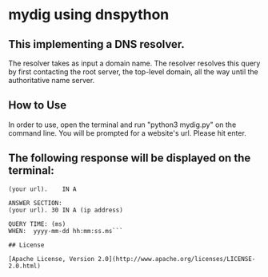# mydig using dnspython

## This implementing a DNS resolver. 
The resolver takes as input a domain name.
The resolver resolves this query by first contacting the root server, the top-level domain, all the way until the authoritative name server. 

## How to Use

In order to use, open the terminal and run "python3 mydig.py" on the command line. You will be prompted for a website's url. Please hit enter. 

## The following response will be displayed on the terminal:

```QUESTION SECTION:
(your url).    IN A

ANSWER SECTION:
(your url). 30 IN A (ip address)

QUERY TIME: (ms)
WHEN:  yyyy-mm-dd hh:mm:ss.ms```

## License

[Apache License, Version 2.0](http://www.apache.org/licenses/LICENSE-2.0.html)
